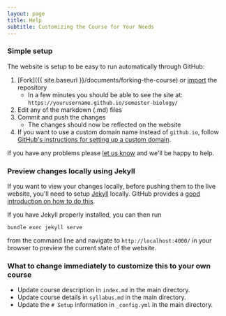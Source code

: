 ```yaml
---
layout: page
title: Help
subtitle: Customizing the Course for Your Needs
---
```


### Simple setup

The website is setup to be easy to run automatically through GitHub:

1. [Fork]({{ site.baseurl }}/documents/forking-the-course) 
   or [import](https://import.github.com/) the repository
   * In a few minutes you should be able to see the site at:
     `https://yourusername.github.io/semester-biology/`
2. Edit any of the markdown (.md) files
3. Commit and push the changes
   * The changes should now be reflected on the website
4. If you want to use a custom domain name instead of `github.io`, follow
   [GitHub's instructions for setting up a custom domain](https://help.github.com/articles/setting-up-a-custom-domain-with-github-pages/).

If you have any problems please
[let us know](https://github.com/datacarpentry/semester-biology/issues/new) and
we'll be happy to help.

### Preview changes locally using Jekyll

If you want to view your changes locally, before pushing them to the live
website, you'll need to setup [Jekyll](http://jekyllrb.com/) locally. GitHub provides a [good
introduction on how to do this](https://help.github.com/articles/using-jekyll-with-pages/).

If you have Jekyll properly installed, you can then run

`bundle exec jekyll serve`

from the command line and navigate to `http://localhost:4000/` in your browser 
to preview the current state of the website.

### What to change immediately to customize this to your own course

- Update course description in `index.md` in the main directory.
- Update course details in `syllabus.md` in the main directory.
- Update the `# Setup` information in `_config.yml` in the main directory.